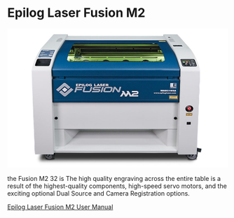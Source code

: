 # Epilog Laser Fusion M2   

![](image/fusion1.jpg)  
  
  the Fusion M2 32 is The high quality engraving across the entire table is a result of the highest-quality components, high-speed servo motors, and the exciting optional Dual Source and Camera Registration options.  

[ Epilog Laser Fusion M2 User Manual](https://www.epiloglaser.com/assets/downloads/manuals/fusion-manual-web.pdf)